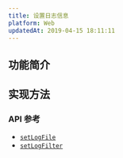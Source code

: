 ```yaml
---
title: 设置日志信息
platform: Web
updatedAt: 2019-04-15 18:11:11
---
```


## 功能简介

## 实现方法

### API 参考

- [`setLogFile`](./API%20Reference/cpp/classagora_1_1rtc_1_1_rtc_engine_parameters.html?transId=ac204940-0343-11e9-bbd0-251679929d6b#a0e11f89f5b900279ed82a9d4fa9eb18a)
- [`setLogFilter`](./API%20Reference/cpp/classagora_1_1rtc_1_1_rtc_engine_parameters.html?transId=ac204940-0343-11e9-bbd0-251679929d6b#a169cd86502290529b02eaf6748a63f2a)
